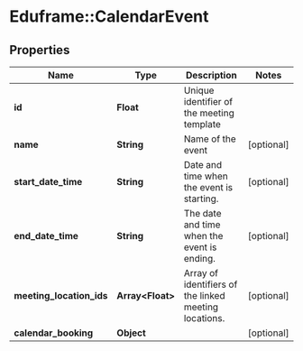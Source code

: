 # Eduframe::CalendarEvent

## Properties
Name | Type | Description | Notes
------------ | ------------- | ------------- | -------------
**id** | **Float** | Unique identifier of the meeting template | 
**name** | **String** | Name of the event | [optional] 
**start_date_time** | **String** | Date and time when the event is starting. | [optional] 
**end_date_time** | **String** | The date and time when the event is ending. | [optional] 
**meeting_location_ids** | **Array&lt;Float&gt;** | Array of identifiers of the linked meeting locations. | [optional] 
**calendar_booking** | **Object** |  | [optional] 



